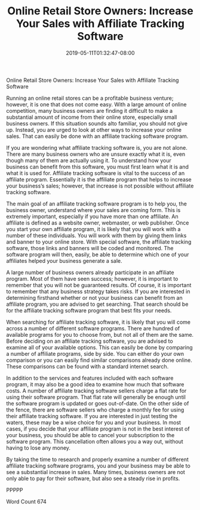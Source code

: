 ﻿---
title: "Online Retail Store Owners:  Increase Your Sales with Affiliate Tracking Software"
date: 2019-05-11T01:32:47-08:00
description: "Tracking Software Tips for Web Success"
featured_image: "/images/Tracking Software.jpg"
tags: ["Tracking Software"]
---

Online Retail Store Owners:  Increase Your Sales with Affiliate Tracking Software

Running an online retail stores can be a profitable business venture; however, it is one that does not come easy.  With a large amount of online competition, many business owners are finding it difficult to make a substantial amount of income from their online store, especially small business owners.  If this situation sounds alto familiar, you should not give up. Instead, you are urged to look at other ways to increase your online sales. That can easily be done with an affiliate tracking software program.

If you are wondering what affiliate tracking software is, you are not alone. There are many business owners who are unsure exactly what it is, even though many of them are actually using it.  To understand how your business can benefit from this software, you must first learn what it is and what it is used for.  Affiliate tracking software is vital to the success of an affiliate program. Essentially it is the affiliate program that helps to increase your business’s sales; however, that increase is not possible without affiliate tracking software.

The main goal of an affiliate tracking software program is to help you, the business owner, understand where your sales are coming form. This is extremely important, especially if you have more than one affiliate.  An affiliate is defined as a website owner, webmaster, or web publisher. Once you start your own affiliate program, it is likely that you will work with a number of these individuals. You will work with them by giving them links and banner to your online store.  With special software, the affiliate tracking software, those links and banners will be coded and monitored. The software program will then, easily, be able to determine which one of your affiliates helped your business generate a sale.

A large number of business owners already participate in an affiliate program.  Most of them have seen success; however, it is important to remember that you will not be guaranteed results.  Of course, it is important to remember that any business strategy takes risks.  If you are interested in determining firsthand whether or not your business can benefit from an affiliate program, you are advised to get searching.  That search should be for the affiliate tracking software program that best fits your needs. 

When searching for affiliate tracking software, it is likely that you will come across a number of different software programs. There are hundred of available programs for you to choose from, but not all of them are the same.  Before deciding on an affiliate tracking software, you are advised to examine all of your available options.  This can easily be done by comparing a number of affiliate programs, side by side.  You can either do your own comparison or you can easily find similar comparisons already done online. These comparisons can be found with a standard internet search.

In addition to the services and features included with each software program, it may also be a good idea to examine how much that software costs.  A number of affiliate tracking software sellers charge a flat rate for using their software program. That flat rate will generally be enough until the software program is updated or goes out-of-date.  On the other side of the fence, there are software sellers who charge a monthly fee for using their affiliate tracking software.  If you are interested in just testing the waters, these may be a wise choice for you and your business.  In most cases, if you decide that your affiliate program is not in the best interest of your business, you should be able to cancel your subscription to the software program. This cancellation often allows you a way out, without having to lose any money.  

By taking the time to research and properly examine a number of different affiliate tracking software programs, you and your business may be able to see a substantial increase in sales.  Many times, business owners are not only able to pay for their software, but also see a steady rise in profits.

PPPPP

Word Count 674

